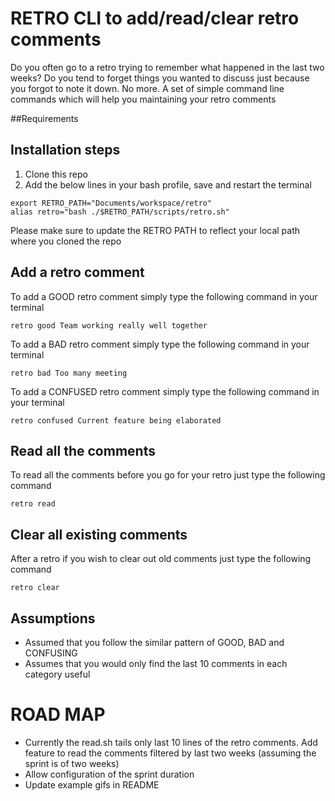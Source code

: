 # RETRO CLI to add/read/clear retro comments

Do you often go to a retro trying to remember what happened in the last two weeks? Do you tend to forget things you wanted to discuss just because you forgot to note it down.
No more. A set of simple command line commands which will help you maintaining your retro comments


##Requirements

## Installation steps
1) Clone this repo
2) Add the below lines in your bash profile, save and restart the terminal

```
export RETRO_PATH="Documents/workspace/retro"
alias retro="bash ./$RETRO_PATH/scripts/retro.sh"
```

Please make sure to update the RETRO PATH to reflect your local path where you cloned the repo

## Add a retro comment

To add a GOOD retro comment simply type the following command in your terminal

``` 
retro good Team working really well together
```

To add a BAD retro comment simply type the following command in your terminal

```
retro bad Too many meeting
```

To add a CONFUSED retro comment simply type the following command in your terminal

```
retro confused Current feature being elaborated
```



## Read all the comments

To read all the comments before you go for your retro just type the following command

```
retro read
```

## Clear all existing comments

After a retro if you wish to clear out old comments just type the following command

```
retro clear
```


## Assumptions
- Assumed that you follow the similar pattern of GOOD, BAD and CONFUSING
- Assumes that you would only find the last 10 comments in each category useful

# ROAD MAP

- Currently the read.sh tails only last 10 lines of the retro comments. Add feature to read the comments filtered by last two weeks (assuming the sprint is of two weeks)
- Allow configuration of the sprint duration
- Update example gifs in README